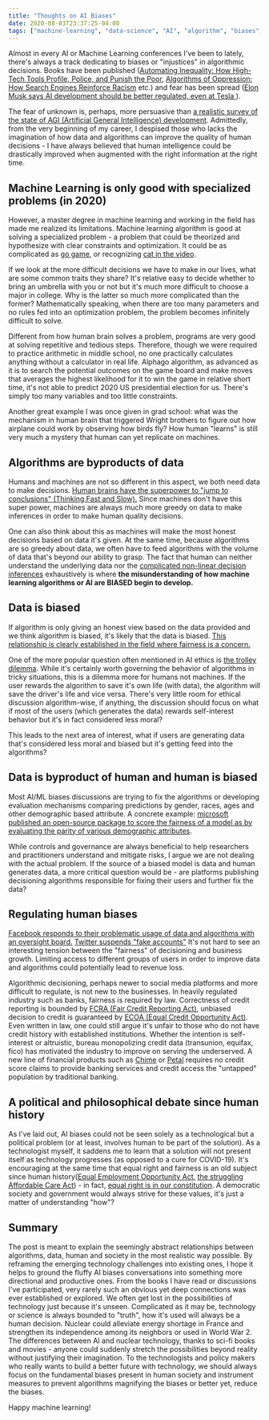 ```yaml
---
title: "Thoughts on AI Biases"
date: 2020-08-03T23:37:25-04:00
tags: ["machine-learning", "data-science", "AI", "algorithm", "biases", "software", "engineering", "justice", "politics"]
---
```


Almost in every AI or Machine Learning conferences I've been to lately, there's always a track dedicating to biases or "injustices" in algorithmic decisions. Books have been published ([Automating Inequality: How High-Tech Tools Profile, Police, and Punish the Poor](https://amzn.to/3k1U4Vs), [Algorithms of Oppression: How Search Engines Reinforce Racism](https://amzn.to/2XjUeh8) etc.) and fear has been spread ([Elon Musk says AI development should be better regulated, even at Tesla
](https://www.theverge.com/2020/2/18/21142489/elon-musk-ai-regulation-tweets-open-ai-tesla-spacex-twitter)).

The fear of unknown is, perhaps, more persuasive than [a realistic survey of the state of AGI (Artificial General Intelligence) development](https://www.nature.com/articles/s41599-020-0494-4). Admittedly, from the very beginning of my career, I despised those who lacks the imagination of how data and algorithms can improve the quality of human decisions - I have always believed that human intelligence could be drastically improved when augmented with the right information at the right time.

## Machine Learning is only good with specialized problems (in 2020)

However, a master degree in machine learning and working in the field has made me realized its limitations. Machine learning algorithm is good at solving a specialized problem - a problem that could be theorized and hypothesize with clear constraints and optimization. It could be as complicated as [go game](https://deepmind.com/research/case-studies/alphago-the-story-so-far), or recognizing [cat in the video](https://www.wired.com/2012/06/google-x-neural-network/).

If we look at the more difficult decisions we have to make in our lives, what are some common traits they share? It's relative easy to decide whether to bring an umbrella with you or not but it's much more difficult to choose a major in college. Why is the latter so much more complicated than the former? Mathematically speaking, when there are too many parameters and no rules fed into an optimization problem, the problem becomes infinitely difficult to solve.

Different from how human brain solves a problem, programs are very good at solving repetitive and tedious steps. Therefore, though we were required to practice arithmetic in middle school, no one practically calculates anything without a calculator in real life. Alphago algorithm, as advanced as it is to search the potential outcomes on the game board and make moves that averages the highest likelihood for it to win the game in relative short time, it's not able to predict 2020 US presidential election for us. There's simply too many variables and too little constraints.

Another great example I was once given in grad school: what was the mechanism in human brain that triggered Wright brothers to figure out how airplane could work by observing how birds fly? How human "learns" is still very much a mystery that human can yet replicate on machines.

## Algorithms are byproducts of data

Humans and machines are not so different in this aspect, we both need data to make decisions. [Human brains have the superpower to "jump to conclusions" (Thinking Fast and Slow).](https://amzn.to/3k4Dp3B) Since machines don't have this super power, machines are always much more greedy on data to make inferences in order to make human quality decisions.

One can also think about this as machines will make the most honest decisions based on data it's given. At the same time, because algorithms are so greedy about data, we often have to feed algorithms with the volume of data that's beyond our ability to grasp. The fact that human can neither understand the underlying data nor the [complicated non-linear decision inferences](https://en.wikipedia.org/wiki/Deep_learning) exhaustively is where **the misunderstanding of how machine learning algorithms or AI are BIASED begin to develop.**

## Data is biased

If algorithm is only giving an honest view based on the data provided and we think algorithm is biased, it's likely that the data is biased. [This relationship is clearly established in the field where fairness is a concern.](https://www.brookings.edu/research/understanding-risk-assessment-instruments-in-criminal-justice/)

One of the more popular question often mentioned in AI ethics is [the trolley dilemma](https://en.wikipedia.org/wiki/Trolley_problem). While it's certainly worth governing the behavior of algorithms in tricky situations, this is a dilemma more for humans not machines. If the user rewards the algorithm to save it's own life (with data), the algorithm will save the driver's life and vice versa. There's very little room for ethical discussion algorithm-wise, if anything, the discussion should focus on what if most of the users (which generates the data) rewards self-interest behavior but it's in fact considered less moral?

This leads to the next area of interest, what if users are generating data that's considered less moral and biased but it's getting feed into the algorithms?

## Data is byproduct of human and human is biased

Most AI/ML biases discussions are trying to fix the algorithms or developing evaluation mechanisms comparing predictions by gender, races, ages and other demographic based attribute. A concrete example: [microsoft published an open-source package to score the fairness of a model as by evaluating the parity of various demographic attributes](https://fairlearn.github.io/user_guide/fairness_in_machine_learning.html#parity-constraints).

While controls and governance are always beneficial to help researchers and practitioners understand and mitigate risks, I argue we are not dealing with the actual problem. If the source of a biased model is data and human generates data, a more critical question would be - are platforms publishing decisioning algorithms responsible for fixing their users and further fix the data?

## Regulating human biases

[Facebook responds to their problematic usage of data and algorithms with an oversight board.](https://about.fb.com/news/2020/05/welcoming-the-oversight-board/) [Twitter suspends "fake accounts"](https://techcrunch.com/2020/02/03/twitter-suspends-large-network-of-fake-accounts-used-to-match-phone-numbers-to-users/) It's not hard to see an interesting tension between the "fairness" of decisioning and business growth. Limiting access to different groups of users in order to improve data and algorithms could potentially lead to revenue loss.

Algorithmic decisioning, perhaps newer to social media platforms and more difficult to regulate, is not new to the businesses. In heavily regulated industry such as banks, fairness is required by law. Correctness of credit reporting is bounded by [FCRA (Fair Credit Reporting Act)](https://www.ftc.gov/enforcement/statutes/fair-credit-reporting-act), unbiased decision to credit is guaranteed by [ECOA (Equal Credit Opportunity Act)](https://www.justice.gov/crt/equal-credit-opportunity-act-3). Even written in law, one could still argue it's unfair to those who do not have credit history with established institutions. Whether the intention is self-interest or altruistic, bureau monopolizing credit data (transunion, equifax, fico) has motivated the industry to improve on serving the underserved. A new line of financial products such as [Chime](https://www.chime.com/) or [Petal](https://www.petalcard.com/) requires no credit score claims to provide banking services and credit access the "untapped" population by traditional banking.

## A political and philosophical debate since human history

As I've laid out, AI biases could not be seen solely as a technological but a political problem (or at least, involves human to be part of the solution). As a technologist myself, it saddens me to learn that a solution will not present itself as technology progresses (as opposed to a cure for COVID-19). It's encouraging at the same time that equal right and fairness is an old subject since human history([Equal Employment Opportunity Act](https://en.wikipedia.org/wiki/Equal_Educational_Opportunities_Act_of_1974), [the struggling Affordable Care Act](https://www.healthcare.gov/where-can-i-read-the-affordable-care-act/)) - in fact, [equal right is in our constitution](https://en.wikipedia.org/wiki/Equal_Protection_Clause). A democratic society and government would always strive for these values, it's just a matter of understanding "how"?

## Summary

The post is meant to explain the seemingly abstract relationships between algorithms, data, human and society in the most realistic way possible. By reframing the emerging technology challenges into existing ones, I hope it helps to ground the fluffy AI biases conversations into something more directional and productive ones. From the books I have read or discussions I've participated, very rarely such an obvious yet deep connections was ever established or explored. We often get lost in the possibilities of technology just because it's unseen. Complicated as it may be, technology or science is always bounded to "truth", how it's used will always be a human decision. Nuclear could alleviate energy shortage in France and strengthen its independence among its neighbors or used in World War 2. The differences between AI and nuclear technology, thanks to sci-fi books and movies - anyone could suddenly stretch the possibilities beyond reality without justifying their imagination. To the technologists and policy makers who really wants to build a better future with technology, we should always focus on the fundamental biases present in human society and instrument measures to prevent algorithms magnifying the biases or better yet, reduce the biases.

Happy machine learning!
